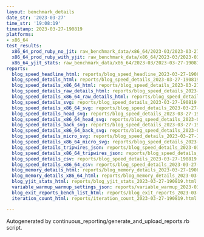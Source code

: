 ```yaml
---
layout: benchmark_details
date_str: '2023-03-27'
time_str: '19:08:19'
timestamp: 2023-03-27-190819
platforms:
- x86_64
test_results:
  x86_64_prod_ruby_no_jit: raw_benchmark_data/x86_64/2023-03/2023-03-27-190819_basic_benchmark_x86_64_prod_ruby_no_jit.json
  x86_64_prod_ruby_with_yjit: raw_benchmark_data/x86_64/2023-03/2023-03-27-190819_basic_benchmark_x86_64_prod_ruby_with_yjit.json
  x86_64_yjit_stats: raw_benchmark_data/x86_64/2023-03/2023-03-27-190819_basic_benchmark_x86_64_yjit_stats.json
reports:
  blog_speed_headline_html: reports/blog_speed_headline_2023-03-27-190819.html
  blog_speed_details_html: reports/blog_speed_details_2023-03-27-190819.html
  blog_speed_details_x86_64_html: reports/blog_speed_details_2023-03-27-190819.x86_64.html
  blog_speed_details_raw_details_html: reports/blog_speed_details_2023-03-27-190819.raw_details.html
  blog_speed_details_x86_64_raw_details_html: reports/blog_speed_details_2023-03-27-190819.x86_64.raw_details.html
  blog_speed_details_svg: reports/blog_speed_details_2023-03-27-190819.svg
  blog_speed_details_x86_64_svg: reports/blog_speed_details_2023-03-27-190819.x86_64.svg
  blog_speed_details_head_svg: reports/blog_speed_details_2023-03-27-190819.head.svg
  blog_speed_details_x86_64_head_svg: reports/blog_speed_details_2023-03-27-190819.x86_64.head.svg
  blog_speed_details_back_svg: reports/blog_speed_details_2023-03-27-190819.back.svg
  blog_speed_details_x86_64_back_svg: reports/blog_speed_details_2023-03-27-190819.x86_64.back.svg
  blog_speed_details_micro_svg: reports/blog_speed_details_2023-03-27-190819.micro.svg
  blog_speed_details_x86_64_micro_svg: reports/blog_speed_details_2023-03-27-190819.x86_64.micro.svg
  blog_speed_details_tripwires_json: reports/blog_speed_details_2023-03-27-190819.tripwires.json
  blog_speed_details_x86_64_tripwires_json: reports/blog_speed_details_2023-03-27-190819.x86_64.tripwires.json
  blog_speed_details_csv: reports/blog_speed_details_2023-03-27-190819.csv
  blog_speed_details_x86_64_csv: reports/blog_speed_details_2023-03-27-190819.x86_64.csv
  blog_memory_details_html: reports/blog_memory_details_2023-03-27-190819.html
  blog_memory_details_x86_64_html: reports/blog_memory_details_2023-03-27-190819.x86_64.html
  blog_yjit_stats_html: reports/blog_yjit_stats_2023-03-27-190819.html
  variable_warmup_warmup_settings_json: reports/variable_warmup_2023-03-27-190819.warmup_settings.json
  blog_exit_reports_bench_list_html: reports/blog_exit_reports_2023-03-27-190819.bench_list.html
  iteration_count_html: reports/iteration_count_2023-03-27-190819.html

---
```

Autogenerated by continuous_reporting/generate_and_upload_reports.rb script.
